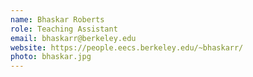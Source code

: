 ```yaml
---
name: Bhaskar Roberts
role: Teaching Assistant
email: bhaskarr@berkeley.edu
website: https://people.eecs.berkeley.edu/~bhaskarr/
photo: bhaskar.jpg
---
```


